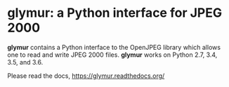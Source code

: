 glymur: a Python interface for JPEG 2000
=========================================

**glymur** contains a Python interface to the OpenJPEG library which
allows one to read and write JPEG 2000 files.  **glymur** works on
Python 2.7, 3.4, 3.5, and 3.6.

Please read the docs, https://glymur.readthedocs.org/
